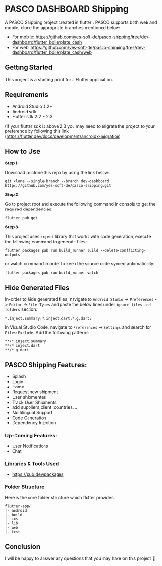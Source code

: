 # PASCO DASHBOARD Shipping

A PASCO Shipping project created in flutter . PASCO supports both web and mobile, clone the appropriate branches mentioned below:

* For mobile: https://github.com/yes-soft-de/pasco-shipping/tree/dev-dashboard/flutter_boilerplate_dash
* For web: https://github.com/yes-soft-de/pasco-shipping/tree/dev-dashboard/flutter_boilerplate_dash/web

## Getting Started

This project is a starting point for a Flutter application.

## Requirements

* Android Studio 4.2+ 
* Android sdk
* Flutter sdk 2.2 ~ 2.3

(If your flutter sdk is above 2.3 you may need to migrate the project to your preference by following this link (https://flutter.dev/docs/development/androidx-migration)

## How to Use 

**Step 1:**

Download or clone this repo by using the link below:

```
git clone --single-branch --branch dev-dashboard https://github.com/yes-soft-de/pasco-shipping.git
```


**Step 2:**

Go to project root and execute the following command in console to get the required dependencies: 

```
flutter pub get 
```

**Step 3:**

This project uses `inject` library that works with code generation, execute the following command to generate files:

```
flutter packages pub run build_runner build --delete-conflicting-outputs
```

or watch command in order to keep the source code synced automatically:

```
flutter packages pub run build_runner watch
```

## Hide Generated Files

In-order to hide generated files, navigate to `Android Studio` -> `Preferences` -> `Editor` -> `File Types` and paste the below lines under `ignore files and folders` section:

```
*.inject.summary;*.inject.dart;*.g.dart;
```

In Visual Studio Code, navigate to `Preferences` -> `Settings` and search for `Files:Exclude`. Add the following patterns:
```
**/*.inject.summary
**/*.inject.dart
**/*.g.dart
```

## PASCO Shipping Features:

* Splash
* Login
* Home
* Request new shipment
* User shipmentes
* Track User Shipments
* add suppliers,client ,countries.... 
* Multilingual Support
* Code Generation
* Dependency Injection


### Up-Coming Features:


* User Notifications
* Chat

### Libraries & Tools Used

* https://pub.dev/packages


### Folder Structure
Here is the core folder structure which flutter provides.

```
flutter-app/
|- android
|- build
|- ios
|- lib
|- web
|- test
```

## Conclusion

I will be happy to answer any questions that you may have on this project 🙂
